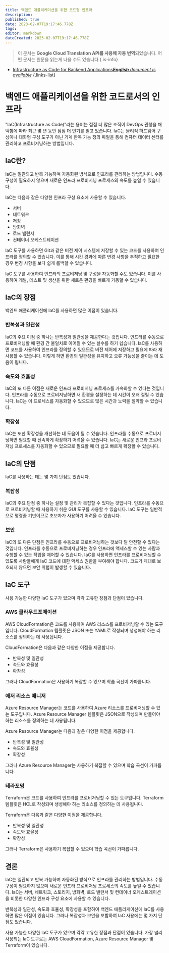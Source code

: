 ```yaml
---
title: 백엔드 애플리케이션을 위한 코드형 인프라
description: 
published: true
date: 2023-02-07T19:17:46.778Z
tags: 
editor: markdown
dateCreated: 2023-02-07T19:17:46.778Z
---
```


> 이 문서는 **Google Cloud Translation API를 사용해 자동 번역**되었습니다.
어떤 문서는 원문을 읽는게 나을 수도 있습니다.{.is-info}



- [Infrastructure as Code for Backend Applications***English** document is available*](/en/Knowledge-base/Backend/infrastructure-as-code-for-backend-applications)
{.links-list}


# 백엔드 애플리케이션을 위한 코드로서의 인프라

"IaC(Infrastructure as Code)"라는 용어는 점점 더 많은 조직이 DevOps 관행을 채택함에 따라 최근 몇 년 동안 점점 더 인기를 얻고 있습니다. IaC는 물리적 하드웨어 구성이나 대화형 구성 도구가 아닌 기계 판독 가능 정의 파일을 통해 컴퓨터 데이터 센터를 관리하고 프로비저닝하는 방법입니다.

## IaC란?

IaC는 일관되고 반복 가능하며 자동화된 방식으로 인프라를 관리하는 방법입니다. 수동 구성이 필요하지 않으며 새로운 인프라 프로비저닝 프로세스의 속도를 높일 수 있습니다.

IaC는 다음과 같은 다양한 인프라 구성 요소에 사용할 수 있습니다.

- 서버
- 네트워크
- 저장
- 방화벽
- 로드 밸런서
- 컨테이너 오케스트레이션

IaC 도구를 사용하면 Git과 같은 버전 제어 시스템에 저장할 수 있는 코드를 사용하여 인프라를 정의할 수 있습니다. 이를 통해 시간 경과에 따른 변경 사항을 추적하고 필요한 경우 변경 사항을 보다 쉽게 롤백할 수 있습니다.

IaC 도구를 사용하여 인프라의 프로비저닝 및 구성을 자동화할 수도 있습니다. 이를 사용하여 개발, 테스트 및 생산을 위한 새로운 환경을 빠르게 가동할 수 있습니다.

## IaC의 장점

백엔드 애플리케이션에 IaC를 사용하면 많은 이점이 있습니다.

### 반복성과 일관성

IaC의 주요 이점 중 하나는 반복성과 일관성을 제공한다는 것입니다. 인프라를 수동으로 프로비저닝할 때 환경 간 불일치로 이어질 수 있는 실수를 하기 쉽습니다. IaC를 사용하면 코드를 사용하여 인프라를 정의할 수 있으므로 버전 제어에 저장하고 필요에 따라 재사용할 수 있습니다. 이렇게 하면 환경의 일관성을 유지하고 오류 가능성을 줄이는 데 도움이 됩니다.

### 속도와 효율성

IaC의 또 다른 이점은 새로운 인프라 프로비저닝 프로세스를 가속화할 수 있다는 것입니다. 인프라를 수동으로 프로비저닝하면 새 환경을 설정하는 데 시간이 오래 걸릴 수 있습니다. IaC는 이 프로세스를 자동화할 수 있으므로 많은 시간과 노력을 절약할 수 있습니다.

### 확장성

IaC는 또한 확장성을 개선하는 데 도움이 될 수 있습니다. 인프라를 수동으로 프로비저닝하면 필요할 때 신속하게 확장하기 어려울 수 있습니다. IaC는 새로운 인프라 프로비저닝 프로세스를 자동화할 수 있으므로 필요할 때 더 쉽고 빠르게 확장할 수 있습니다.

## IaC의 단점

IaC를 사용하는 데는 몇 가지 단점도 있습니다.

### 복잡성

IaC의 주요 단점 중 하나는 설정 및 관리가 복잡할 수 있다는 것입니다. 인프라를 수동으로 프로비저닝할 때 사용하기 쉬운 GUI 도구를 사용할 수 있습니다. IaC 도구는 일반적으로 명령줄 기반이므로 초보자가 사용하기 어려울 수 있습니다.

### 보안

IaC의 또 다른 단점은 인프라를 수동으로 프로비저닝하는 것보다 덜 안전할 수 있다는 것입니다. 인프라를 수동으로 프로비저닝하는 경우 인프라에 액세스할 수 있는 사람과 수행할 수 있는 작업을 제어할 수 있습니다. IaC를 사용하면 인프라를 프로비저닝할 수 있도록 사람들에게 IaC 코드에 대한 액세스 권한을 부여해야 합니다. 코드가 제대로 보호되지 않으면 보안 위험이 발생할 수 있습니다.

## IaC 도구

사용 가능한 다양한 IaC 도구가 있으며 각각 고유한 장점과 단점이 있습니다.

### AWS 클라우드포메이션

AWS CloudFormation은 코드를 사용하여 AWS 리소스를 프로비저닝할 수 있는 도구입니다. CloudFormation 템플릿은 JSON 또는 YAML로 작성되며 생성해야 하는 리소스를 정의하는 데 사용됩니다.

CloudFormation은 다음과 같은 다양한 이점을 제공합니다.

- 반복성 및 일관성
- 속도와 효율성
- 확장성

그러나 CloudFormation은 사용하기 복잡할 수 있으며 학습 곡선이 가파릅니다.

### 애저 리소스 매니저

Azure Resource Manager는 코드를 사용하여 Azure 리소스를 프로비저닝할 수 있는 도구입니다. Azure Resource Manager 템플릿은 JSON으로 작성되며 만들어야 하는 리소스를 정의하는 데 사용됩니다.

Azure Resource Manager는 다음과 같은 다양한 이점을 제공합니다.

- 반복성 및 일관성
- 속도와 효율성
- 확장성

그러나 Azure Resource Manager는 사용하기 복잡할 수 있으며 학습 곡선이 가파릅니다.

### 테라포밍

Terraform은 코드를 사용하여 인프라를 프로비저닝할 수 있는 도구입니다. Terraform 템플릿은 HCL로 작성되며 생성해야 하는 리소스를 정의하는 데 사용됩니다.

Terraform은 다음과 같은 다양한 이점을 제공합니다.

- 반복성 및 일관성
- 속도와 효율성
- 확장성

그러나 Terraform은 사용하기 복잡할 수 있으며 학습 곡선이 가파릅니다.

## 결론

IaC는 일관되고 반복 가능하며 자동화된 방식으로 인프라를 관리하는 방법입니다. 수동 구성이 필요하지 않으며 새로운 인프라 프로비저닝 프로세스의 속도를 높일 수 있습니다. IaC는 서버, 네트워크, 스토리지, 방화벽, 로드 밸런서 및 컨테이너 오케스트레이션을 비롯한 다양한 인프라 구성 요소에 사용할 수 있습니다.

반복성과 일관성, 속도와 효율성, 확장성을 포함하여 백엔드 애플리케이션에 IaC를 사용하면 많은 이점이 있습니다. 그러나 복잡성과 보안을 포함하여 IaC 사용에는 몇 가지 단점도 있습니다.

사용 가능한 다양한 IaC 도구가 있으며 각각 고유한 장점과 단점이 있습니다. 가장 널리 사용되는 IaC 도구로는 AWS CloudFormation, Azure Resource Manager 및 Terraform이 있습니다.